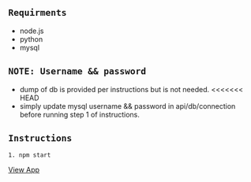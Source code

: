 ## `Requirments`<br/>
- node.js 
- python
- mysql

## `NOTE: Username && password`<br/>
- dump of db is provided per instructions but is not needed.
<<<<<<< HEAD
- simply update mysql username && password in api/db/connection before running step 1 of instructions.


## `Instructions` <br/>
```
1. npm start
```
[View App]

[View App]: http://localhost:3000
